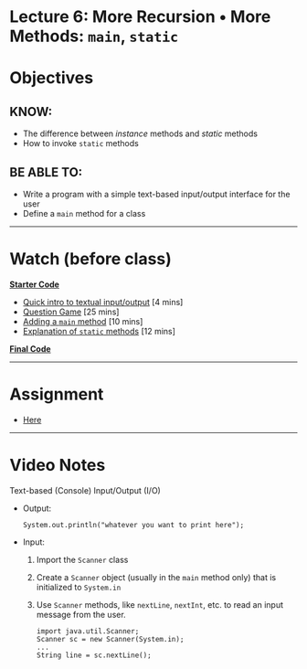 # Lecture 6: More Recursion • More Methods: `main`, `static`

# Objectives

## KNOW:
- The difference between _instance_ methods and _static_ methods 
- How to invoke `static` methods
  
## BE ABLE TO:
- Write a program with a simple text-based input/output interface for the user
- Define a `main` method for a class


---
# Watch (before class)

[**Starter Code**](start/)

- [Quick intro to textual input/output](https://youtu.be/G6BHnfZmm-4) [4 mins]
- [Question Game](https://youtu.be/ubFXb5WZHcA) [25 mins]
- [Adding a `main` method](https://mediaspace.berry.edu/media/lecture4ext-questiongame-main/1_3z9ds5wr) [10 mins]
- [Explanation of `static` methods](https://mediaspace.berry.edu/media/lecture4ext-static-methods/1_5vj3mz4b) [12 mins]

[**Final Code**](final/)


---
# Assignment

- [Here](work/hw060.md#more-recursion--more-methods-main-static)

---
# Video Notes

Text-based (Console) Input/Output (I/O)
- Output: 

      System.out.println("whatever you want to print here");
      
- Input:
  1. Import the `Scanner` class
  2. Create a `Scanner` object (usually in the `main` method only) that is initialized to `System.in` 
  3. Use `Scanner` methods, like `nextLine`, `nextInt`, etc. to read an input message from the user.
  
         import java.util.Scanner;
         Scanner sc = new Scanner(System.in);
         ...
         String line = sc.nextLine();
        
